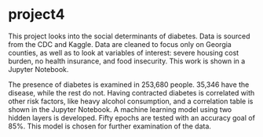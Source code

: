 # project4

This project looks into the social determinants of diabetes. Data is sourced from the CDC and Kaggle. Data are cleaned to focus only on Georgia counties, as well as to look at variables of interest: severe housing cost burden, no health insurance, and food insecurity. This work is shown in a Jupyter Notebook.

The presence of diabetes is examined in 253,680 people. 35,346 have the disease, while the rest do not. Having contracted diabetes is correlated with other risk factors, like heavy alcohol consumption, and a correlation table is shown in the Jupyter Notebook. A machine learning model using two hidden layers is developed. Fifty epochs are tested with an accuracy goal of 85%. This model is chosen for further examination of the data.
